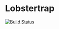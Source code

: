 # Lobstertrap

[![Build Status](https://travis-ci.org/Grouper/lobstertrap.png)](https://travis-ci.org/Grouper/lobstertrap)
